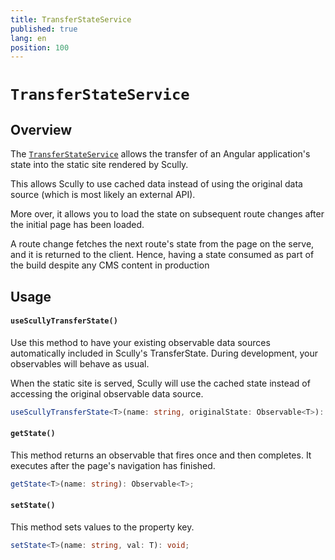 ```yaml
---
title: TransferStateService
published: true
lang: en
position: 100
---
```


# `TransferStateService`

<div class="docs-link_table">
  <a class="view-in-repo" href="https://github.com/scullyio/scully/blob/main/libs/ng-lib/src/lib/transfer-state/transfer-state.service.ts"></a>
</div>

## Overview

The [`TransferStateService`](https://github.com/scullyio/scully/blob/main/libs/ng-lib/src/lib/transfer-state/transfer-state.service.ts) allows the transfer of an Angular application's state into the static site rendered by Scully.

This allows Scully to use cached data instead of using the original data source (which is most likely
an external API).

More over, it allows you to load the state on subsequent route changes after the initial page has been loaded.

A route change fetches the next route's state from the page on the serve, and it is returned to the client. Hence, having a state consumed as part of the build despite any CMS content in production

## Usage

#### `useScullyTransferState()`

Use this method to have your existing observable data sources automatically
included in Scully's TransferState. During development, your observables will behave as usual.

When the static site is served, Scully will use the cached state instead of accessing the original
observable data source.

```typescript
useScullyTransferState<T>(name: string, originalState: Observable<T>): Observable<T>;
```

#### `getState()`

This method returns an observable that fires once and then completes. It executes after the page's navigation has finished.

```typescript
getState<T>(name: string): Observable<T>;
```

#### `setState()`

This method sets values to the property key.

```typescript
setState<T>(name: string, val: T): void;
```

